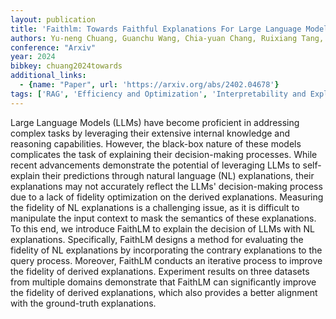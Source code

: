 ```yaml
---
layout: publication
title: 'Faithlm: Towards Faithful Explanations For Large Language Models'
authors: Yu-neng Chuang, Guanchu Wang, Chia-yuan Chang, Ruixiang Tang, Shaochen Zhong, Fan Yang, Mengnan Du, Xuanting Cai, Xia Hu
conference: "Arxiv"
year: 2024
bibkey: chuang2024towards
additional_links:
  - {name: "Paper", url: 'https://arxiv.org/abs/2402.04678'}
tags: ['RAG', 'Efficiency and Optimization', 'Interpretability and Explainability']
---
```

Large Language Models (LLMs) have become proficient in addressing complex
tasks by leveraging their extensive internal knowledge and reasoning
capabilities. However, the black-box nature of these models complicates the
task of explaining their decision-making processes. While recent advancements
demonstrate the potential of leveraging LLMs to self-explain their predictions
through natural language (NL) explanations, their explanations may not
accurately reflect the LLMs' decision-making process due to a lack of fidelity
optimization on the derived explanations. Measuring the fidelity of NL
explanations is a challenging issue, as it is difficult to manipulate the input
context to mask the semantics of these explanations. To this end, we introduce
FaithLM to explain the decision of LLMs with NL explanations. Specifically,
FaithLM designs a method for evaluating the fidelity of NL explanations by
incorporating the contrary explanations to the query process. Moreover, FaithLM
conducts an iterative process to improve the fidelity of derived explanations.
Experiment results on three datasets from multiple domains demonstrate that
FaithLM can significantly improve the fidelity of derived explanations, which
also provides a better alignment with the ground-truth explanations.
